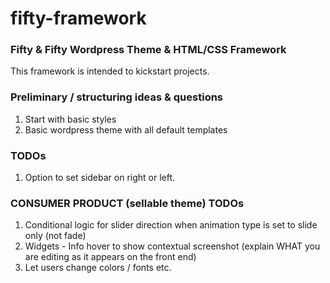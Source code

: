 fifty-framework
===============

### Fifty & Fifty Wordpress Theme & HTML/CSS Framework

This framework is intended to kickstart projects. 


### Preliminary / structuring ideas & questions

1. Start with basic styles
2. Basic wordpress theme with all default templates


### TODOs

1. Option to set sidebar on right or left.

### CONSUMER PRODUCT (sellable theme) TODOs

1. Conditional logic for slider direction when animation type is set to slide only (not fade)
2. Widgets - Info hover to show contextual screenshot (explain WHAT you are editing as it appears on the front end)
3. Let users change colors / fonts etc.
